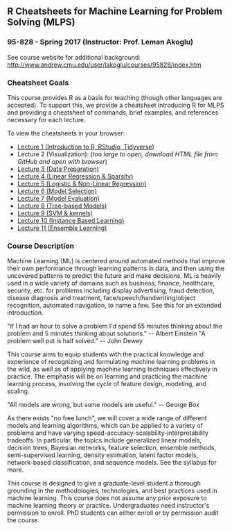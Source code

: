 ## R Cheatsheets for Machine Learning for Problem Solving (MLPS)
### 95-828 - Spring 2017 (Instructor: Prof. Leman Akoglu)

See course website for additional background: http://www.andrew.cmu.edu/user/lakoglu/courses/95828/index.htm

### Cheatsheet Goals

This course provides R as a basis for teaching (though other languages are accepted). To support this, we provide a cheatsheet introducing R for MLPS and providing a cheatsheet of commands, brief examples, and references necessary for each lecture.

To view the cheatsheets in your browser:

* [Lecture 1 (Introduction to R, RStudio, Tidyverse)](<http://htmlpreview.github.io/?https://github.com/writezhe/R_for_MLPS_cheatsheets/blob/master/0_MLPS_R_intro.html>)
* Lecture 2 (Visualization): (*too large to open, download HTML file from GitHub and open with browser*)
* [Lecture 3 (Data Preparation)](<http://htmlpreview.github.io/?https://github.com/writezhe/R_for_MLPS_cheatsheets/blob/master/3_MLPS_R_data_preparation.html>)
* [Lecture 4 (Linear Regression & Sparsity)](<http://htmlpreview.github.io/?https://github.com/writezhe/R_for_MLPS_cheatsheets/blob/master/4_MLPS_R_lin_reg_and_sparsity.html>)
* [Lecture 5 (Logistic & Non-Linear Regression)](<http://htmlpreview.github.io/?https://github.com/writezhe/R_for_MLPS_cheatsheets/blob/master/5_MLPS_R_logistic_nonlinear_regression.html>)
* [Lecture 6 (Model Selection)](<http://htmlpreview.github.io/?https://github.com/writezhe/R_for_MLPS_cheatsheets/blob/master/6_MLPS_R_model_selection.html>)
* [Lecture 7 (Model Evaluation)](<http://htmlpreview.github.io/?https://github.com/writezhe/R_for_MLPS_cheatsheets/blob/master/7_MLPS_R_model_evaluation.html>)
* [Lecture 8 (Tree-based Models)](<http://htmlpreview.github.io/?https://github.com/writezhe/R_for_MLPS_cheatsheets/blob/master/8_MLPS_R_tree_methods.html>)
* [Lecture 9 (SVM & kernels)](<http://htmlpreview.github.io/?https://github.com/writezhe/R_for_MLPS_cheatsheets/blob/master/9_MLPS_R_SVM_kernels.html>)
* [Lecture 10 (Instance Based Learning)](<http://htmlpreview.github.io/?https://github.com/writezhe/R_for_MLPS_cheatsheets/blob/master/10_MLPS_R_instance_based_learning.html>)
* [Lecture 11 (Ensemble Learning)](<http://htmlpreview.github.io/?https://github.com/writezhe/R_for_MLPS_cheatsheets/blob/master/11_MLPS_R_ensemble_learning.html>)


### Course Description

Machine Learning (ML) is centered around automated methods that improve their own performance through learning patterns in data, and then using the uncovered patterns to predict the future and make decisions. ML is heavily used in a wide variety of domains such as business, finance, healthcare, security, etc. for problems including display advertising, fraud detection, disease diagnosis and treatment, face/speech/handwriting/object recognition, automated navigation, to name a few. See this for an extended introduction. 

"If I had an hour to solve a problem I'd spend 55 minutes thinking about the problem and 5 minutes thinking about solutions." -- Albert Einstein 
"A problem well put is half solved." -- John Dewey

This course aims to equip students with the practical knowledge and experience of recognizing and formulating machine learning problems in the wild, as well as of applying machine learning techniques effectively in practice. The emphasis will be on learning and practicing the machine learning process, involving the cycle of feature design, modeling, and scaling. 

"All models are wrong, but some models are useful." -- George Box

As there exists "no free lunch", we will cover a wide range of different models and learning algorithms, which can be applied to a variety of problems and have varying speed-accuracy-scalability-interpretability tradeoffs. In particular, the topics include generalized linear models, decision trees, Bayesian networks, feature selection, ensemble methods, semi-supervised learning, density estimation, latent factor models, network-based classification, and sequence models. See the syllabus for more. 

This course is designed to give a graduate-level student a thorough grounding in the methodologies, technologies, and best practices used in machine learning. This course does not assume any prior exposure to machine learning theory or practice. Undergraduates need instructor's permission to enroll. PhD students can either enroll or by permission audit the course. 
